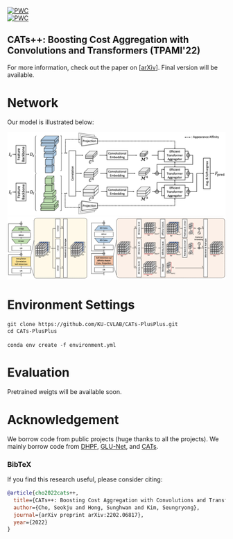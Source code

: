 [![PWC](https://img.shields.io/endpoint.svg?url=https://paperswithcode.com/badge/cats-boosting-cost-aggregation-with/semantic-correspondence-on-pf-pascal)](https://paperswithcode.com/sota/semantic-correspondence-on-pf-pascal?p=cats-boosting-cost-aggregation-with)
<br>
[![PWC](https://img.shields.io/endpoint.svg?url=https://paperswithcode.com/badge/cats-boosting-cost-aggregation-with/semantic-correspondence-on-spair-71k)](https://paperswithcode.com/sota/semantic-correspondence-on-spair-71k?p=cats-boosting-cost-aggregation-with)

## CATs++: Boosting Cost Aggregation with Convolutions and Transformers (TPAMI'22)
For more information, check out the paper on [[arXiv](https://arxiv.org/abs/2202.06817)]. Final version will be available.

# Network

Our model is illustrated below:

![Figure of Architecture](/images/ARCH1.png)
![Figure of Architecture](/images/ARCH2.png)

# Environment Settings
```
git clone https://github.com/KU-CVLAB/CATs-PlusPlus.git
cd CATs-PlusPlus

conda env create -f environment.yml
```

# Evaluation
Pretrained weigts will be available soon.

# Acknowledgement <a name="Acknowledgement"></a>

We borrow code from public projects (huge thanks to all the projects). We mainly borrow code from  [DHPF](https://github.com/juhongm999/dhpf), [GLU-Net](https://github.com/PruneTruong/GLU-Net), and [CATs](https://github.com/SunghwanHong/Cost-Aggregation-transformers). 
### BibTeX
If you find this research useful, please consider citing:
````BibTeX
@article{cho2022cats++,
  title={CATs++: Boosting Cost Aggregation with Convolutions and Transformers},
  author={Cho, Seokju and Hong, Sunghwan and Kim, Seungryong},
  journal={arXiv preprint arXiv:2202.06817},
  year={2022}
}
````
